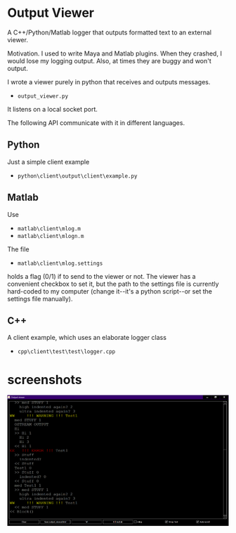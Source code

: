 # Output Viewer
A C++/Python/Matlab logger that outputs formatted text to an external viewer.

Motivation.
I used to write Maya and Matlab plugins. When they crashed, I would lose my logging output. Also, at times they are buggy and won't output.

I wrote a viewer purely in python that receives and outputs messages. 

- `output_viewer.py`

It listens on a local socket port.

The following API communicate with it in different languages.

## Python

Just a simple client example

- `python\client\output\client\example.py`

## Matlab

Use

- `matlab\client\mlog.m`
- `matlab\client\mlogn.m`

The file 

- `matlab\client\mlog.settings`

holds a flag (0/1) if to send to the viewer or not.
The viewer has a convenient checkbox to set it, but the path to the settings file is currently hard-coded to my computer (change it--it's a python script--or set the settings file manually).

## C++

A client example, which uses an elaborate logger class

- `cpp\client\test\test\logger.cpp`

# screenshots
![img](https://github.com/zoharl3/output_viewer/blob/main/screenshots/screenshot.png?raw=true)

